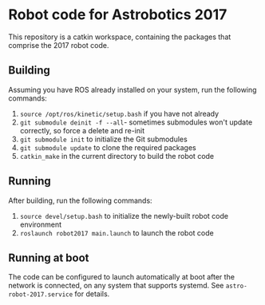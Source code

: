 # Robot code for Astrobotics 2017
This repository is a catkin workspace, containing the packages that comprise the 2017 robot code.

## Building
Assuming you have ROS already installed on your system, run the following commands:

1. `source /opt/ros/kinetic/setup.bash` if you have not already
2. `git submodule deinit -f --all`- sometimes submodules won't update correctly, so force a delete and re-init
3. `git submodule init` to initialize the Git submodules
4. `git submodule update` to clone the required packages
5. `catkin_make` in the current directory to build the robot code

## Running
After building, run the following commands:

1. `source devel/setup.bash` to initialize the newly-built robot code environment
2. `roslaunch robot2017 main.launch` to launch the robot code

## Running at boot
The code can be configured to launch automatically at boot after the network is connected, on any system that supports systemd.
See `astro-robot-2017.service` for details.
